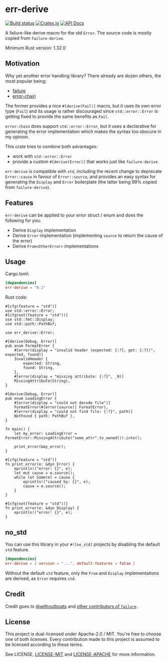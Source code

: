 # err-derive

[![Build status](https://img.shields.io/gitlab/pipeline/torkleyy/err-derive.svg?style=flat-square)](https://gitlab.com/torkleyy/err-derive)
[![Crates.io](https://img.shields.io/crates/v/err-derive.svg?style=flat-square)](https://crates.io/crates/err-derive)
[![API Docs](https://img.shields.io/badge/API-on%20docs.rs-blue.svg?style=flat-square)](https://docs.rs/err-derive)

A failure-like derive macro for the std `Error`.
The source code is mostly copied from `failure-derive`.

Minimum Rust version: 1.32.0

## Motivation

Why yet another error handling library? There already are dozen others, the most popular being:

* [failure](https://docs.rs/failure/0.1.3/failure/)
* [error-chain](https://docs.rs/error-chain/0.12.0/error_chain/)

The former provides a nice `#[derive(Fail)]` macro, but it uses its own error type (`Fail`) and its usage is rather discouraged since `std::error::Error`
is getting fixed to provide the same benefits as `Fail`.

`error-chain` does support `std::error::Error`, but it uses a declarative for generating the error implementation which makes the syntax too obscure
in my opinion.

This crate tries to combine both advantages:

* work with `std::error::Error`
* provide a custom `#[derive(Error)]` that works just like `failure-derive`

`err-derive` is compatible with `std`, including the recent change to deprecate `Error::cause` in favour of `Error::source`,
and provides an easy syntax for generating the `Display` and `Error` boilerplate (the latter being 99% copied from `failure-derive`).

## Features

`err-derive` can be applied to your error struct / enum and does the following for you:

* Derive `Display` implementation
* Derive `Error` implementation (implementing `source` to return the cause of the error)
* Derive `From<OtherError>` implementations

## Usage

Cargo.toml:

```toml
[dependencies]
err-derive = "0.1"
```

Rust code:

```rust,no_run
#[cfg(feature = "std")]
use std::error::Error;
#[cfg(not(feature = "std"))]
use std::fmt::Display;
use std::path::PathBuf;

use err_derive::Error;

#[derive(Debug, Error)]
pub enum FormatError {
    #[error(display = "invalid header (expected: {:?}, got: {:?})", expected, found)]
    InvalidHeader {
        expected: String,
        found: String,
    },
    #[error(display = "missing attribute: {:?}", _0)]
    MissingAttribute(String),
}

#[derive(Debug, Error)]
pub enum LoadingError {
    #[error(display = "could not decode file")]
    FormatError(#[error(source)] FormatError),
    #[error(display = "could not find file: {:?}", path)]
    NotFound { path: PathBuf },
}

fn main() {
    let my_error: LoadingError = FormatError::MissingAttribute("some_attr".to_owned()).into();

    print_error(&my_error);
}

#[cfg(feature = "std")]
fn print_error(e: &dyn Error) {
    eprintln!("error: {}", e);
    let mut cause = e.source();
    while let Some(e) = cause {
        eprintln!("caused by: {}", e);
        cause = e.source();
    }
}

#[cfg(not(feature = "std"))]
fn print_error(e: &dyn Display) {
    eprintln!("error: {}", e);
}
```

## no_std

You can use this library in your `#![no_std]` projects by disabling the default `std` feature.

```toml
[dependencies]
err-derive = { version = "...", default-features = false }
```

Without the default `std` feature, only the `From` and `Display` implementations are derived, as `Error`
requires `std`. 

## Credit

Credit goes to [@withoutboats](https://github.com/withoutboats) and
[other contributors of `failure`](https://github.com/rust-lang-nursery/failure/graphs/contributors).

## License

This project is dual-licensed under Apache-2.0 / MIT. You're free to choose one of both licenses.
Every contribution made to this project is assumed to be licensed according to these terms.

See LICENSE, [LICENSE-MIT](LICENSE-MIT) and [LICENSE-APACHE](LICENSE-APACHE) for more information.
